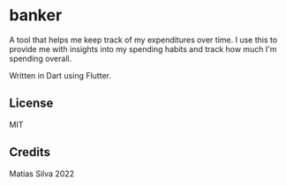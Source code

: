 # banker

A tool that helps me keep track of my expenditures over time. I use this to provide me with insights into my spending habits and track how much I'm spending overall.

Written in Dart using Flutter.

## License 

MIT

## Credits

Matias Silva 2022
